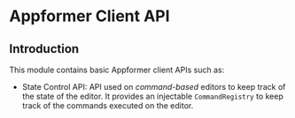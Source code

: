Appformer Client API
====================

Introduction
------------
This module contains basic Appformer client APIs such as:
- State Control API: API used on _command-based_ editors to keep track of the state of the editor. It provides an injectable `CommandRegistry` to keep track of the commands executed on the editor.
